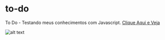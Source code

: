# to-do
To Do - Testando meus conhecimentos com Javascript.
[Clique Aqui e Veja](http://to-do-project.surge.sh/)

![alt text](https://raw.githubusercontent.com/sr-max/to-do/master/todo.png "To Do")

